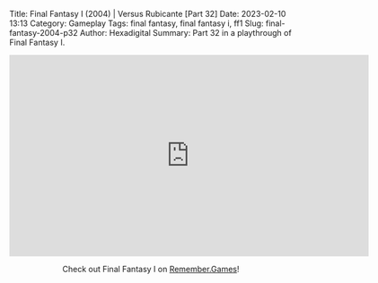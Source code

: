 Title: Final Fantasy I (2004) | Versus Rubicante [Part 32]
Date: 2023-02-10 13:13
Category: Gameplay
Tags: final fantasy,  final fantasy i,  ff1
Slug: final-fantasy-2004-p32
Author: Hexadigital
Summary: Part 32 in a playthrough of Final Fantasy I.

<center><iframe src="https://www.youtube.com/embed/kgsIIjYU9ao?feature=oembed" allow="accelerometer; autoplay; encrypted-media; gyroscope; picture-in-picture" width="640" height="360" frameborder="0"></iframe>

Check out Final Fantasy I on [Remember.Games](https://remember.games/game/6866/final-fantasy-i-ii-dawn-of-souls/)!</center>